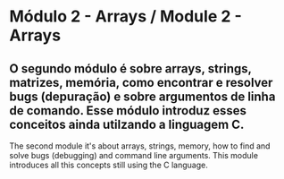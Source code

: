 # Módulo 2 - Arrays / Module 2 - Arrays

O segundo módulo é sobre arrays, strings, matrizes, memória, como encontrar e resolver bugs (depuração) e sobre argumentos de linha de comando. Esse módulo introduz esses conceitos ainda utilzando a linguagem C.
---
The second module it's about arrays, strings, memory, how to find and solve bugs (debugging) and command line arguments. This module introduces all this concepts still using the C language.